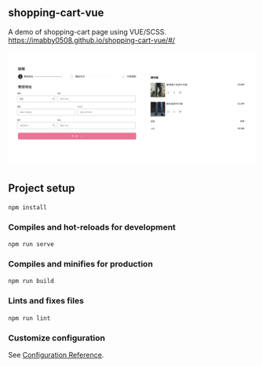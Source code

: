 ## shopping-cart-vue

A demo of shopping-cart page using VUE/SCSS.
https://imabby0508.github.io/shopping-cart-vue/#/

![image](https://github.com/imabby0508/shopping-cart-vue/blob/main/shopping-cart-vue-demo.png)

## Project setup

```
npm install
```

### Compiles and hot-reloads for development

```
npm run serve
```

### Compiles and minifies for production

```
npm run build
```

### Lints and fixes files

```
npm run lint
```

### Customize configuration

See [Configuration Reference](https://cli.vuejs.org/config/).
